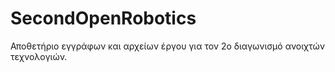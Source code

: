 # SecondOpenRobotics
Αποθετήριο εγγράφων και αρχείων έργου για τον 2ο διαγωνισμό ανοιχτών τεχνολογιών.
